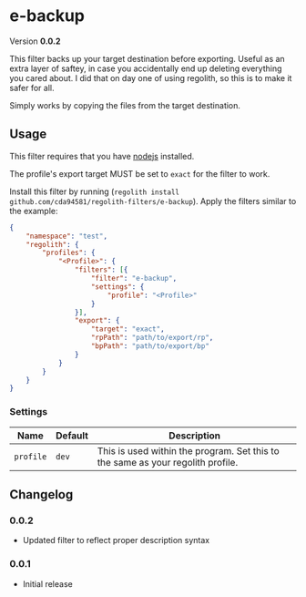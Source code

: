 # e-backup
Version **0.0.2**

This filter backs up your target destination before exporting. Useful as an extra layer of saftey, in case you accidentally end up deleting everything you cared about. I did that on day one of using regolith, so this is to make it safer for all.

Simply works by copying the files from the target destination.

## Usage
This filter requires that you have [nodejs](https://nodejs.org/en/) installed.

The profile's export target MUST be set to `exact` for the filter to work.

Install this filter by running (`regolith install github.com/cda94581/regolith-filters/e-backup`). Apply the filters similar to the example:
```json
{
	"namespace": "test",
	"regolith": {
		"profiles": {
			"<Profile>": {
				"filters": [{
					"filter": "e-backup",
					"settings": {
						"profile": "<Profile>"
					}
				}],
				"export": {
					"target": "exact",
					"rpPath": "path/to/export/rp",
					"bpPath": "path/to/export/bp"
				}
			}
		}
	}
}
```

### Settings

Name | Default | Description
---- | ------- | -----------
`profile` | `dev` | This is used within the program. Set this to the same as your regolith profile.

## Changelog
### 0.0.2
- Updated filter to reflect proper description syntax

### 0.0.1
- Initial release